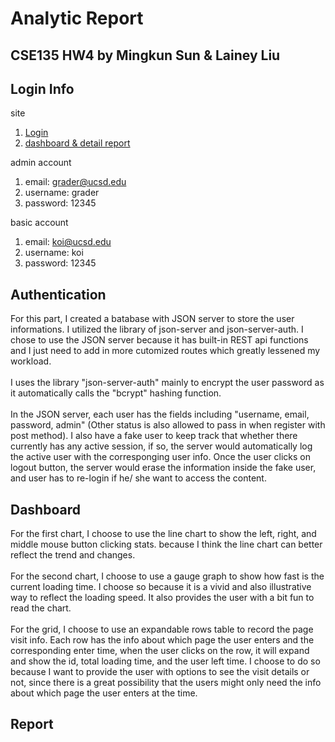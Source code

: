 # Analytic Report

## CSE135 HW4 by Mingkun Sun & Lainey Liu

## Login Info
site
1. [Login](http://reporting.koimango.com/login)
2. [dashboard & detail report](http://reporting.koimango.com) <br>

admin account
1. email: grader@ucsd.edu
2. username: grader
3. password: 12345

basic account
1. email: koi@ucsd.edu
2. username: koi
3. password: 12345

## Authentication
For this part, I created a batabase with JSON server to store the user informations. I utilized the library of json-server and json-server-auth. I chose to use the JSON server because it has built-in REST api functions and I just need to add in more cutomized routes which greatly lessened my workload. <br>
<br>
I uses the library "json-server-auth" mainly to encrypt the user password as it automatically calls the "bcrypt" hashing function. <br>
<br>
In the JSON server, each user has the fields including "username, email, password, admin" (Other status is also allowed to pass in when register with post method). I also have a fake user to keep track that whether there currently has any active session, if so, the server would automatically log the active user with the corresponging user info. Once the user clicks on logout button, the server would erase the information inside the fake user, and user has to re-login if he/ she want to access the content.

## Dashboard
For the first chart, I choose to use the line chart to show the left, right, and middle mouse button clicking stats. because I think the line chart can better reflect the trend and changes. <br>
<br>
For the second chart, I choose to use a gauge graph to show how fast is the current loading time. I choose so because it is a vivid and also illustrative way to reflect the loading speed. It also provides the user with a bit fun to read the chart. <br>
<br>
For the grid, I choose to use an expandable rows table to record the page visit info. Each row has the info about which page the user enters and the corresponding enter time, when the user clicks on the row, it will expand and show the id, total loading time, and the user left time. I choose to do so because I want to provide the user with options to see the visit details or not, since there is a great possibility that the users might only need the info about which page the user enters at the time.

## Report
